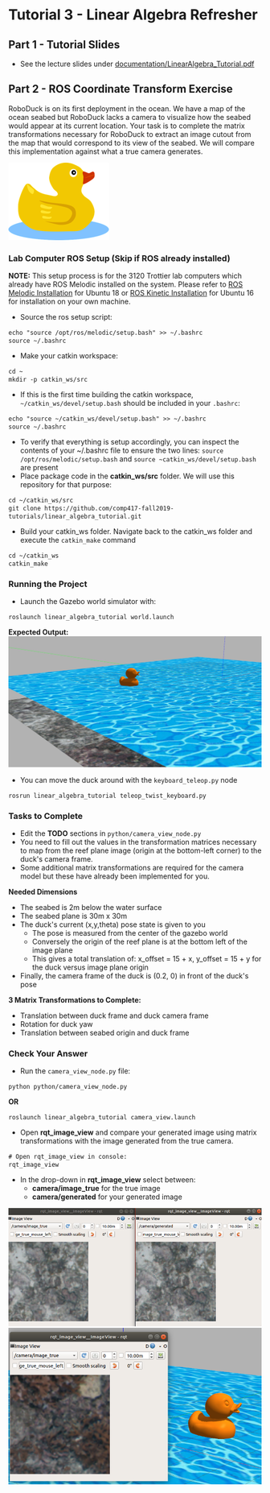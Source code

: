 # Tutorial 3 - Linear Algebra Refresher

## Part 1 - Tutorial Slides
- See the lecture slides under [documentation/LinearAlgebra_Tutorial.pdf](documentation/LinearAlgebra_Tutorial.pdf) 

## Part 2 - ROS Coordinate Transform Exercise
RoboDuck is on its first deployment in the ocean. We have a map of the ocean seabed but RoboDuck lacks a camera to visualize how the seabed would appear at its current location. Your task is to complete the matrix transformations necessary for RoboDuck to extract an image cutout from the map that would correspond to its view of the seabed. We will compare this implementation against what a true camera generates.
  
![duck_cartoon](documentation/duck_cartoon.png)

### Lab Computer ROS Setup (Skip if ROS already installed) 
__NOTE:__ This setup process is for the 3120 Trottier lab computers which already have ROS Melodic installed on the system. Please refer to  [ROS Melodic Installation](http://wiki.ros.org/melodic/Installation/Ubuntu) for Ubuntu 18 or [ROS Kinetic Installation](http://wiki.ros.org/kinetic/Installation) for Ubuntu 16 for installation on your own machine.
- Source the ros setup script:

```shell script
echo "source /opt/ros/melodic/setup.bash" >> ~/.bashrc
source ~/.bashrc
```

- Make your catkin workspace: 

```shell script
cd ~
mkdir -p catkin_ws/src
``` 

- If this is the first time building the catkin workspace, `~/catkin_ws/devel/setup.bash` should be included in your `.bashrc`:   
```shell script
echo "source ~/catkin_ws/devel/setup.bash" >> ~/.bashrc
source ~/.bashrc
```

- To verify that everything is setup accordingly, you can inspect the contents of your ~/.bashrc file to ensure the two lines: `source /opt/ros/melodic/setup.bash` and `source ~catkin_ws/devel/setup.bash` are present
- Place package code in the __catkin_ws/src__ folder. We will use this repository for that purpose:

```shell script
cd ~/catkin_ws/src
git clone https://github.com/comp417-fall2019-tutorials/linear_algebra_tutorial.git
```

- Build your catkin_ws folder. Navigate back to the catkin_ws folder and execute the `catkin_make` command 
```shell script
cd ~/catkin_ws
catkin_make
```

### Running the Project
- Launch the Gazebo world simulator with: 

```shell script
roslaunch linear_algebra_tutorial world.launch
```

__Expected Output:__
![duck_world](documentation/duck_world.png)

- You can move the duck around with the `keyboard_teleop.py` node

```shell script
rosrun linear_algebra_tutorial teleop_twist_keyboard.py
```

### Tasks to Complete 
- Edit the **TODO** sections in `python/camera_view_node.py`
- You need to fill out the values in the transformation matrices necessary to map from the reef plane image (origin at the bottom-left corner) to the duck's camera frame.
- Some additional matrix transformations are required for the camera model but these have already been implemented for you. 

__Needed Dimensions__
- The seabed is 2m below the water surface
- The seabed plane is 30m x 30m 
- The duck's current (x,y,theta) pose state is given to you
    - The pose is measured from the center of the gazebo world
    - Conversely the origin of the reef plane is at the bottom left of the image plane
    - This gives a total translation of: x_offset = 15 + x, y_offset = 15 + y for the duck versus image plane origin
- Finally, the camera frame of the duck is (0.2, 0) in front of the duck's pose

__3 Matrix Transformations to Complete:__
- Translation between duck frame and duck camera frame 
- Rotation for duck yaw
- Translation between seabed origin and duck frame


### Check Your Answer 
- Run the `camera_view_node.py` file: 
```shell script
python python/camera_view_node.py
``` 
__OR__
```shell script
roslaunch linear_algebra_tutorial camera_view.launch
```

- Open **rqt_image_view** and compare your generated image using matrix transformations with the image generated from the true camera.
```shell script 
# Open rqt_image_view in console:
rqt_image_view
```
- In the drop-down in **rqt_image_view** select between:
    - **camera/image_true** for the true image
    - **camera/generated** for your generated image 

![seabed_rqt_image_view](documentation/rqt_image_view_comparison.png)
![seabed_rqt_image_view](documentation/seabed_rqt_image_view.png)  


